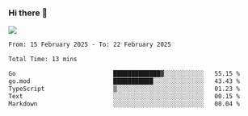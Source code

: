 ### Hi there 👋️

![](https://komarev.com/ghpvc/?username=Loner1024)

<!--START_SECTION:waka-->

```txt
From: 15 February 2025 - To: 22 February 2025

Total Time: 13 mins

Go                           █████████████▓░░░░░░░░░░░   55.15 %
go.mod                       ███████████░░░░░░░░░░░░░░   43.43 %
TypeScript                   ▒░░░░░░░░░░░░░░░░░░░░░░░░   01.23 %
Text                         ░░░░░░░░░░░░░░░░░░░░░░░░░   00.15 %
Markdown                     ░░░░░░░░░░░░░░░░░░░░░░░░░   00.04 %
```

<!--END_SECTION:waka-->



